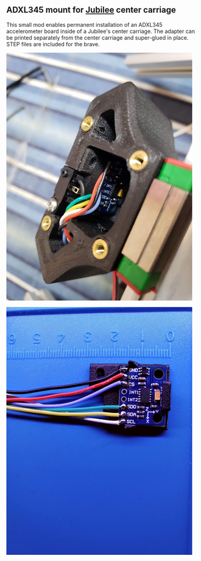 ## ADXL345 mount for [Jubilee](https://github.com/machineagency/jubilee) center carriage

This small mod enables permanent installation of an ADXL345 accelerometer board inside of a Jubilee's center
carriage. The adapter can be printed separately from the center carriage and super-glued in place.
STEP files are included for the brave.

![Center Carriage](center-carriage.jpg)

![Adapter](adapter.jpg)

